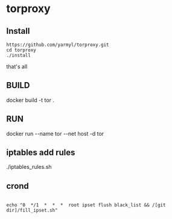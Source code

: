 # torproxy

## Install
```
https://github.com/yarmyl/torproxy.git
cd torproxy
./install
```
that's all

## BUILD

docker build -t tor .

## RUN

docker run --name tor --net host -d tor

## iptables add rules

./iptables_rules.sh

## crond
<code>
echo "0  */1  *  *  *  root ipset flush black_list && /[git dir]/fill_ipset.sh"
</code>
